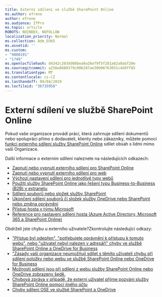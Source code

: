 ```yaml
---
title: Externí sdílení ve službě SharePoint Online
ms.author: efrene
author: efrene
ms.audience: ITPro
ms.topic: article
ROBOTS: NOINDEX, NOFOLLOW
localization_priority: Normal
ms.collection: Adm_O365
ms.assetid: ''
ms.custom:
- "9000191"
- "1749"
ms.openlocfilehash: d4342c203dd60bea0a26ef9f5f281a62a0abf20e
ms.sourcegitcommit: a256e8680379c006287ae30996763051c4d9ff85
ms.translationtype: MT
ms.contentlocale: cs-CZ
ms.lasthandoff: 09/04/2019
ms.locfileid: "36735958"
---
```

# <a name="external-sharing-in-sharepoint-online"></a>Externí sdílení ve službě SharePoint Online

Pokud vaše organizace provádí práci, která zahrnuje sdílení dokumentů nebo spolupráci přímo s dodavateli, klienty nebo zákazníky, můžete pomocí [funkcí externího sdílení služby SharePoint Online](https://docs.microsoft.com/sharepoint/external-sharing-overview) sdílet obsah s lidmi mimo vaši Organizace.

Další informace o externím sdílení naleznete na následujících odkazech:

- [Zapnutí nebo vypnutí externího sdílení pro SharePoint Online](https://docs.microsoft.com/sharepoint/turn-external-sharing-on-or-off)
- [Zapnutí nebo vypnutí externího sdílení pro web](https://docs.microsoft.com/sharepoint/change-external-sharing-site)
- [Výchozí nastavení sdílení pro jednotlivé typy webů](https://docs.microsoft.com/Office365/Enterprise/microsoft-365-guest-settings#sharepoint-site-level)
- [Použití služby SharePoint Online jako řešení typu Business-to-Business (B2B) v extranetu](https://docs.microsoft.com/sharepoint/create-b2b-extranet)
- [Sdílení souborů nebo složek služby SharePoint](https://support.office.com/article/share-sharepoint-files-or-folders-1fe37332-0f9a-4719-970e-d2578da4941c)
- [Ukončení sdílení souborů či složek služby OneDrive nebo SharePoint nebo změna oprávnění](https://support.office.com/article/stop-sharing-onedrive-or-sharepoint-files-or-folders-or-change-permissions-0a36470f-d7fe-40a0-bd74-0ac6c1e13323)
- [Přístup hosta v týmu Microsoft](https://docs.microsoft.com/MicrosoftTeams/guest-access)
- [Reference pro nastavení sdílení hosta (Azure Active Directory, Microsoft 365 a SharePoint Online)](https://docs.microsoft.com/Office365/Enterprise/microsoft-365-guest-settings)

Obdrželi jste chybu u externího uživatele?Zkontrolujte následující odkazy:

- ["Přístup byl odepřen", "potřebujete oprávnění k přístupu k tomuto webu", nebo "uživatel nebyl nalezen v adresáři" chyby ve službě SharePoint Online a OneDrive for Business](https://docs.microsoft.com/sharepoint/support/administration/access-denied-or-need-permission-error-sharepoint-online-or-onedrive-for-business)
- ["Zásady vaší organizace neumožňují sdílet s těmito uživateli chybu při sdílení položky nebo webu ve službě SharePoint Online nebo OneDrive for Business](https://docs.microsoft.com/sharepoint/support/administration/organization-policies-do-not-allow-you-to-share-with-users-error)
- [Možnosti sdílení jsou při sdílení z webu služby SharePoint Online nebo OneDrive zobrazeny šedě.](https://docs.microsoft.com/sharepoint/support/administration/sharing-options-grayed-out-when-sharing-from-sharepoint-online-or-onedrive)
- [Chybová zpráva v případě, že externí uživatel přijme pozvání služby SharePoint Online pomocí jiného účtu](https://docs.microsoft.com/sharepoint/support/sharing-and-permissions/error-when-external-user-accepts-an-invitation-by-using-another-account)
- [Chyby sdílení OSE ve službě SharePoint a OneDrive](https://docs.microsoft.com/sharepoint/sharepoint-onedrive-error-message)


